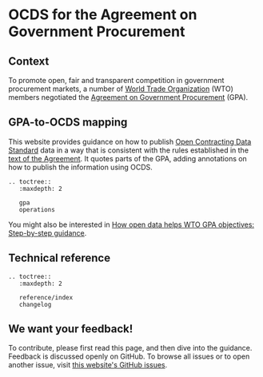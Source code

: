 # OCDS for the Agreement on Government Procurement

## Context

To promote open, fair and transparent competition in government procurement markets, a number of [World Trade Organization](https://www.wto.org/) (WTO) members negotiated the [Agreement on Government Procurement](https://www.wto.org/english/tratop_e/gproc_e/gp_gpa_e.htm) (GPA).

## GPA-to-OCDS mapping

This website provides guidance on how to publish [Open Contracting Data Standard](http://standard.open-contracting.org/) data in a way that is consistent with the rules established in the [text of the Agreement](https://www.wto.org/english/docs_e/legal_e/rev-gpr-94_01_e.htm). It quotes parts of the GPA, adding annotations on how to publish the information using OCDS.

```eval_rst
.. toctree::
   :maxdepth: 2

   gpa
   operations
```

You might also be interested in [How open data helps WTO GPA objectives: Step-by-step guidance](https://www.open-contracting.org/resources/how-open-data-helps-wto-gpa-objectives-a-step-by-step-guidance-document/).

## Technical reference

```eval_rst
.. toctree::
   :maxdepth: 2

   reference/index
   changelog
```

## We want your feedback!

To contribute, please first read this page, and then dive into the guidance. Feedback is discussed openly on GitHub. To browse all issues or to open another issue, visit [this website's GitHub issues](https://github.com/open-contracting-extensions/government-procurement-agreement/issues).
